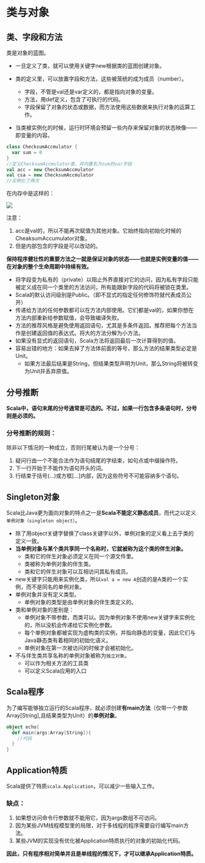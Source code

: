 # 类与对象

## 类、字段和方法

类是对象的蓝图。

- 一旦定义了类，就可以使用关键字new根据类的蓝图创建对象。
- 类的定义里，可以放置字段和方法，这些被笼统的成为成员（number）。
  - 字段，不管是val还是var定义的，都是指向对象的变量。
  - 方法，用def定义，包含了可执行的代码。
  - 字段保留了对象的状态或数据，而方法使用这些数据来执行对象的运算工作。

- 当类被实例化的时候，运行时环境会预留一些内存来保留对象的状态映像——即变量的内容。

```scala
class ChecksumAccmulator {
  var sum = 0
}
//定义ChecksumAccmulator类，并内置名为sum的var字段
val acc = new ChecksumAccmulator
val csa = new ChecksumAccmulator
//实例化了两次
```

在内存中是这样的：

![](./png/实例化对象.png)

注意：

1. acc是val的，所以不能再次赋值为其他对象。它始终指向初始化时候的CheaksumAccumulator对象。
2. 但是内部包含的字段是可以改动的。



**保持程序健壮性的重要方法之一就是保证对象的状态——也就是实例变量的值——在对象的整个生命周期中持续有效。**

- 将字段变为私有的（private）以阻止外界直接对它的访问，因为私有字段只能被定义成在同一个类里的方法访问，所有能跟新字段的代码将被锁在类里。
- Scala的默认访问级别是Public。（即不显式的指定任何修饰符就代表成员公开）
- 传递给方法的任何参数都可以在方法内部使用。它们都是val的，如果你想在方法内部重新给参数赋值，会导致编译失败。
- 方法的推荐风格是避免使用返回语句，尤其是多条件返回。推荐把每个方法当作是创建返回值的表达式。将大的方法分解为小方法。
- 如果没有显式的返回语句，Scala方法将返回最后一次计算得到的值。
- 容易出错的地方：如果去掉了方法体前面的等号，那么方法的结果类型必定是Unit。
  - 如果方法最后结果是String，但结果类型声明为Unit，那么String将被转变为Unit并丢弃原值。



## 分号推断

**Scala中，语句末尾的分号通常是可选的。不过，如果一行包含多条语句时，分号则是必须的。**

### 分号推断的规则：

除非以下情况的一种成立，否则行尾被认为是一个分号：

1. 疑问行由一个不能合法作为语句结尾的字结束，如句点或中缀操作符。
2. 下一行开始于不能作为语句开头的词。
3. 行结束于括号(...)或方框[...]内部，因为这些符号不可能容纳多个语句。



## Singleton对象

Scala比Java更为面向对象的特点之一是**Scala不能定义静态成员**，而代之以定义`单例对象（singleton object）`。

- 除了用object关键字替换了class关键字以外，单例对象的定义看上去于类的定义一致。
- **当单例对象与某个类共享同一个名称时，它就被称为这个类的伴生对象。**
  - 类和它的伴生对象必须定义在同一个源文件里。
  - 类被称为单例对象的伴生类。
  - 类和它的伴生对象可以互相访问其私有成员。
- new关键字只能用来实例化类，所以`val a = new A`创造的是A类的一个实例，而不是同名的单例对象。
- 单例对象并没有定义类型。
  - 单例对象的类型是由单例对象的伴生类定义的。
- 类和单例对象的差别是：
  - 单例对象不带参数，而类可以。因为单例对象不使用new关键字来实例化的，所以没机会传递给它实例化参数。
  - 每个单例对象都被实现为虚构类的实例，并指向静态的变量，因此它们与Java静态类有着相同的初始化语义。
  - 单例对象在第一次被访问的时候才会被初始化。
- 不与伴生类共享名称的单例对象被称为`独立对象`。
  - 可以作为相关方法的工具类
  - 可以定义Scala应用的入口

## Scala程序

为了编写能够独立运行的Scala程序，就必须创建**有main方法**（仅带一个参数Array[String],且结果类型为Unit）的**单例对象**。

```scala
object echo{
  def main(args:Array[String]){
    //代码
  }
}
```



## Application特质

Scala提供了特质`scala.Application`，可以减少一些输入工作。



### 缺点：

1. 如果想访问命令行参数就不能用它，因为args数组不可访问。
2. 因为某些JVM线程模型里的局限，对于多线程的程序需要自行编写main方法。
3. 某些JVM的实现没有优化被Application特质执行的对象的初始化代码。

**因此，只有程序相对简单并且是单线程的情况下，才可以继承Application特质。**